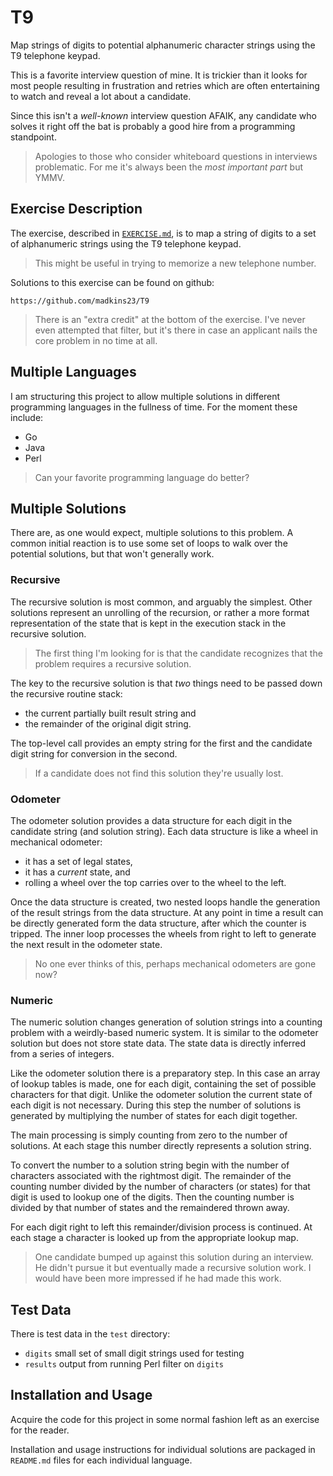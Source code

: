 # T9

Map strings of digits to potential alphanumeric character strings
using the T9 telephone keypad.

This is a favorite interview question of mine.
It is trickier than it looks for most people
resulting in frustration and retries
which are often entertaining to watch
and reveal a lot about a candidate.

Since this isn't a _well-known_ interview question AFAIK,
any candidate who solves it right off the bat is probably a good hire
from a programming standpoint.

> Apologies to those who consider whiteboard questions in interviews problematic.
For me it's always been the _most important part_ but YMMV.

## Exercise Description

The exercise, described in
[`EXERCISE.md`](https://github.com/madkins23/T9/blob/master/EXERCISE.md),
is to map a string of digits to a set of alphanumeric strings
using the T9 telephone keypad.

> This might be useful in trying to memorize a new telephone number.

Solutions to this exercise can be found on github:

    https://github.com/madkins23/T9

> There is an "extra credit" at the bottom of the exercise.
I've never even attempted that filter, but it's there in case
an applicant nails the core problem in no time at all.

## Multiple Languages

I am structuring this project to allow multiple solutions in different
programming languages in the fullness of time.
For the moment these include:

* Go
* Java
* Perl

> Can your favorite programming language do better?

## Multiple Solutions

There are, as one would expect, multiple solutions to this problem.
A common initial reaction is to use some set of loops to walk over
the potential solutions, but that won't generally work.

### Recursive

The recursive solution is most common, and arguably the simplest.
Other solutions represent an unrolling of the recursion,
or rather a more format representation of the state that
is kept in the execution stack in the recursive solution.

> The first thing I'm looking for is that the candidate recognizes
that the problem requires a recursive solution.

The key to the recursive solution is that _two_ things need to be
passed down the recursive routine stack:

* the current partially built result string and
* the remainder of the original digit string.

The top-level call provides an empty string for the first and the
candidate digit string for conversion in the second.

> If a candidate does not find this solution they're usually lost.

### Odometer

The odometer solution provides a data structure for each digit
in the candidate string (and solution string).
Each data structure is like a wheel in mechanical odometer:

* it has a set of legal states,
* it has a _current_ state, and
* rolling a wheel over the top carries over to the wheel to the left.

Once the data structure is created, two nested loops handle
the generation of the result strings from the data structure.
At any point in time a result can be directly generated form
the data structure, after which the counter is tripped.
The inner loop processes the wheels from right to left to
generate the next result in the odometer state.

> No one ever thinks of this, perhaps mechanical odometers are gone now?

### Numeric

The numeric solution changes generation of solution strings into
a counting problem with a weirdly-based numeric system.
It is similar to the odometer solution but does not store state data.
The state data is directly inferred from a series of integers.

Like the odometer solution there is a preparatory step.
In this case an array of lookup tables is made, one for each digit,
containing the set of possible characters for that digit.
Unlike the odometer solution the current state of each digit is not necessary.
During this step the number of solutions is generated by multiplying the
number of states for each digit together.

The main processing is simply counting from zero to the number of solutions.
At each stage this number directly represents a solution string.

To convert the number to a solution string begin with the number of characters
associated with the rightmost digit.
The remainder of the counting number divided by the number of characters
(or states) for that digit is used to lookup one of the digits.
Then the counting number is divided by that number of states and the remaindered thrown away.

For each digit right to left this remainder/division process is continued.
At each stage a character is looked up from the appropriate lookup map.

> One candidate bumped up against this solution during an interview.
He didn't pursue it but eventually made a recursive solution work.
I would have been more impressed if he had made this work.

## Test Data

There is test data in the `test` directory:

* `digits` small set of small digit strings used for testing
* `results` output from running Perl filter on `digits`

## Installation and Usage

Acquire the code for this project in some normal fashion left as an exercise
for the reader.

Installation and usage instructions for individual solutions are packaged in `README.md` files
for each individual language.
